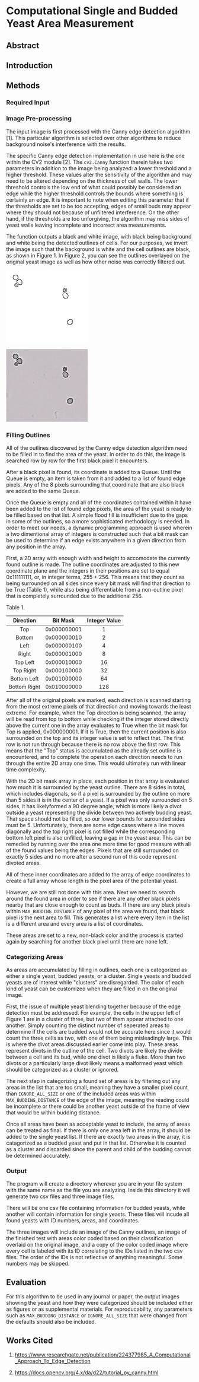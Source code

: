 # Computational Single and Budded Yeast Area Measurement


## Abstract


## Introduction


## Methods


### Required Input



### Image Pre-processing

The input image is first processed with the Canny edge detection algorithm [1]. This particular algorithm is selected over other algorithms to reduce background noise's interference with the results.

The specific Canny edge detection implementation in use here is the one within the CV2 module [2]. The `cv2.Canny` function therein takes two parameters in addition to the image being analyzed: a lower threshold and a higher threshold. These values alter the sensitivity of the algorithm and may need to be altered depending on the thickness of cell walls. The lower threshold controls the low end of what could possibly be considered an edge while the higher threshold controls the bounds where something is certainly an edge. It is important to note when editing this parameter that if the thresholds are set to be too accepting, edges of small buds may appear where they should not because of unfiltered interference. On the other hand, if the thresholds are too unforgiving, the algorithm may miss sides of yeast walls leaving incomplete and incorrect area measurements.

The function outputs a black and white image, with black being background and white being the detected outlines of cells. For our purposes, we invert the image such that the background is white and the cell outlines are black, as shown in Figure 1. In Figure 2, you can see the outlines overlayed on the original yeast image as well as how other noise was correctly filtered out.

![Isolated Outlines.](demonstration/preprocessing/cleaned_test.png)




![Outlines overlaid on source experiment.](demonstration/preprocessing/results_of_test.png)



### Filling Outlines

All of the outlines discovered by the Canny edge detection algorithm need to be filled in to find the area of the yeast. In order to do this, the image is searched row by row for the first black pixel it encounters.

After a black pixel is found, its coordinate is added to a Queue. Until the Queue is empty, an item is taken from it and added to a list of found edge pixels. Any of the 8 pixels surrounding that coordinate that are also black are added to the same Queue. 

Once the Queue is empty and all of the coordinates contained within it have been added to the list of found edge pixels, the area of the yeast is ready to be filled based on that list. A simple flood fill is insufficient due to the gaps in some of the outlines, so a more sophisticated methodology is needed. In order to meet our needs, a dynamic programming approach is used wherein a two dimentional array of integers is constructed such that a bit mask can be used to determine if an edge exists anywhere in a given direction from any position in the array. 


First, a 2D array with enough width and height to accomodate the currently found outline is made. The outline coordinates are adjusted to this new coordinate plane and the integers in their positions are set to equal 0x111111111, or, in integer terms, 255 + 256. This means that they count as being surrounded on all sides since every bit mask will find that direction to be True (Table 1), while also being differentiable from a non-outline pixel that is completely surrounded due to the additional 256. 


Table 1. 

| Direction    | Bit Mask    | Integer Value |
| :----------: | :---------: | :-----------: |
| Top          | 0x000000001 | 1             |
| Bottom       | 0x000000010 | 2             |
| Left         | 0x000000100 | 4             |
| Right        | 0x000001000 | 8             |
| Top Left     | 0x000010000 | 16            |
| Top Right    | 0x000100000 | 32            |
| Bottom Left  | 0x001000000 | 64            |
| Bottom Right | 0x010000000 | 128           |



After all of the original pixels are marked, each direction is scanned starting from the most extreme pixels of that direction and moving towards the least extreme. For example, when the Top direction is being scanned, the array will be read from top to bottom while checking if the integer stored directly above the current one in the array evaluates to True when the bit mask for Top is applied, 0x000000001. If it is True, then the current position is also surrounded on the top and its integer value is set to reflect that. The first row is not run through because there is no row above the first row. This means that the "Top" status is accumulated as the already set outline is encountered, and to complete the operation each direction needs to run through the entire 2D array one time. This would ultimately run with linear time complexity.


With the 2D bit mask array in place, each position in that array is evaluated how much it is surrounded by the yeast outline. There are 8 sides in total, which includes diagonals, so if a pixel is surrounded by the outline on more than 5 sides it is in the center of a yeast. If a pixel was only surrounded on 5 sides, it has likelyformed a 90 degree angle, which is more likely a divot outside a yeast representing the divide between two actively budding yeast. That space should not be filled, so our lower bounds for surounded sides must be 5. Unfortunately, there are some edge cases where a line moves diagonally and the top right pixel is not filled while the corresponding bottom left pixel is also unfilled, leaving a gap in the yeast area. This can be remedied by running over the area one more time for good measure with all of the found values being the edges. Pixels that are still surrounded on exactly 5 sides and no more after a second run of this code represent divoted areas. 


All of these inner coordinates are added to the array of edge coordinates to create a full array whose length is the pixel area of the potential yeast. 


However, we are still not done with this area. Next we need to search around the found area in order to see if there are any other black pixels nearby that are close enough to count as buds. If there are any black pixels within `MAX_BUDDING_DISTANCE` of any pixel of the area we found, that black pixel is the next area to fill. This generates a list where every item in the list is a different area and every area is a list of coordinates.


These areas are set to a new, non-black color and the process is started again by searching for another black pixel until there are none left.



### Categorizing Areas

As areas are accumulated by filling in outlines, each one is categorized as either a single yeast, budded yeasts, or a cluster. Single yeasts and budded yeasts are of interest while "clusters" are disregarded. The color of each kind of yeast can be customized when they are filled in on the original image. 

First, the issue of multiple yeast blending together because of the edge detection must be addressed. For example, the cells in the upper left of Figure 1 are in a cluster of three, but two of them appear attached to one another. Simply counting the distinct number of seperated areas to determine if the cells are budded would not be accurate here since it would count the three cells as two, with one of them being misleadingly large. This is where the divot areas discussed earlier come into play. These areas represent divots in the outline of the cell. Two divots are likely the divide between a cell and its bud, while one divot is likely a fluke. More than two divots or a particularly large divot likely means a malformed yeast which should be categorized as a cluster or ignored. 

The next step in categorizing a found set of areas is by filtering out any areas in the list that are too small, meaning they have a smaller pixel count than `IGNORE_ALL_SIZE` or one of the included areas was within `MAX_BUDDING_DISTANCE` of the edge of the image, meaning the reading could be incomplete or there could be another yeast outside of the frame of view that would be within budding distance.

Once all areas have been as acceptable yeast to include, the array of areas can be treated as final. If there is only one area left in the array, it should be added to the single yeast list. If there are exactly two areas in the array, it is catagorized as a budded yeast and put in that list. Otherwise it is counted as a cluster and discarded since the parent and child of the budding cannot be determined accurately.






### Output

The program will create a directory wherever you are in your file system with the same name as the file you are analyzing. Inside this directory it will generate two csv files and three image files. 

There will be one csv file containing information for budded yeasts, while another will contain information for single yeasts. These files will incude all found yeasts with ID numbers, areas, and coordinates. 

The three images will include an image of the Canny outlines, an image of the finished test with areas color coded based on their classification overlaid on the original image, and a copy of the color coded image where every cell is labeled with its ID correlating to the IDs listed in the two csv files. The order of the IDs is not reflective of anything meaningful. Some numbers may be skipped.



## Evaluation

For this algorithm to be used in any journal or paper, the output images showing the yeast and how they were categorized should be included either as figures or as supplemental materials. For reproducability, any parameters such as `MAX_BUDDING_DISTANCE` or  `IGNORE_ALL_SIZE` that were changed from the defaults should also be included.



## Works Cited

1. https://www.researchgate.net/publication/224377985_A_Computational_Approach_To_Edge_Detection

2. https://docs.opencv.org/4.x/da/d22/tutorial_py_canny.html
